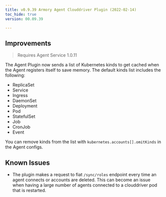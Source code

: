 ```yaml
---
title: v0.9.39 Armory Agent Clouddriver Plugin (2022-02-14)
toc_hide: true
version: 00.09.39

---
```


## Improvements

> Requires Agent Service 1.0.11

The Agent Plugin now sends a list of Kubernetes kinds to get cached when the Agent registers itself to save memory. The default kinds list includes the following:

- ReplicaSet
- Service
- Ingress
- DaemonSet
- Deployment
- Pod
- StatefulSet
- Job
- CronJob
- Event

You can remove kinds from the list with `kubernetes.accounts[].omitKinds` in the Agent configs.

## Known Issues

* The plugin makes a request to fiat `/sync/roles` endpoint every time an agent connects or accounts are deleted. This can become an issue when having a large number of agents connected to a clouddriver pod that is restarted.
